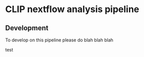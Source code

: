 # CLIP nextflow analysis pipeline

## Development

To develop on this pipeline please do blah blah blah


test
<!--stackedit_data:
eyJoaXN0b3J5IjpbLTk5NDUwNDE5NF19
-->